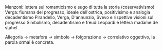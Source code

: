 Manzoni: lettera sul romanticismo e sugo di tutta la storia (coservativismo)
Verga: fiumana del progresso, ideale dell'ostrica, positivisimo e analogia decadentismo
Pirandello, Verga, D'annunzio, Svevo e rispettive visioni sul progresso
Simbolismo, decadentismo e freud
Leopardi e lettera madame de stahel

Allegoria -> metafora -> simbolo -> folgorazione -> correlativo oggettivo, la parola ormai è concreta.